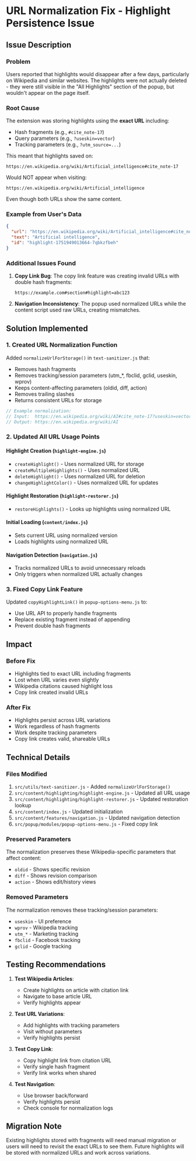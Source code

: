 # URL Normalization Fix - Highlight Persistence Issue

## Issue Description

### Problem
Users reported that highlights would disappear after a few days, particularly on Wikipedia and similar websites. The highlights were not actually deleted - they were still visible in the "All Highlights" section of the popup, but wouldn't appear on the page itself.

### Root Cause
The extension was storing highlights using the **exact URL** including:
- Hash fragments (e.g., `#cite_note-17`)
- Query parameters (e.g., `?useskin=vector`)
- Tracking parameters (e.g., `?utm_source=...`)

This meant that highlights saved on:
```
https://en.wikipedia.org/wiki/Artificial_intelligence#cite_note-17
```

Would NOT appear when visiting:
```
https://en.wikipedia.org/wiki/Artificial_intelligence
```

Even though both URLs show the same content.

### Example from User's Data
```json
{
  "url": "https://en.wikipedia.org/wiki/Artificial_intelligence#cite_note-Intractability_and_efficiency_and_the_combinatorial_explosion-17",
  "text": "Artificial intelligence",
  "id": "highlight-1751949013664-7qbkzfbeh"
}
```

### Additional Issues Found
1. **Copy Link Bug**: The copy link feature was creating invalid URLs with double hash fragments:
   ```
   https://example.com#section#highlight=abc123
   ```

2. **Navigation Inconsistency**: The popup used normalized URLs while the content script used raw URLs, creating mismatches.

## Solution Implemented

### 1. Created URL Normalization Function
Added `normalizeUrlForStorage()` in `text-sanitizer.js` that:
- Removes hash fragments
- Removes tracking/session parameters (utm_*, fbclid, gclid, useskin, wprov)
- Keeps content-affecting parameters (oldid, diff, action)
- Removes trailing slashes
- Returns consistent URLs for storage

```javascript
// Example normalization:
// Input:  https://en.wikipedia.org/wiki/AI#cite_note-17?useskin=vector
// Output: https://en.wikipedia.org/wiki/AI
```

### 2. Updated All URL Usage Points

#### Highlight Creation (`highlight-engine.js`)
- `createHighlight()` - Uses normalized URL for storage
- `createMultipleHighlights()` - Uses normalized URL
- `deleteHighlight()` - Uses normalized URL for deletion
- `changeHighlightColor()` - Uses normalized URL for updates

#### Highlight Restoration (`highlight-restorer.js`)
- `restoreHighlights()` - Looks up highlights using normalized URL

#### Initial Loading (`content/index.js`)
- Sets current URL using normalized version
- Loads highlights using normalized URL

#### Navigation Detection (`navigation.js`)
- Tracks normalized URLs to avoid unnecessary reloads
- Only triggers when normalized URL actually changes

### 3. Fixed Copy Link Feature
Updated `copyHighlightLink()` in `popup-options-menu.js` to:
- Use URL API to properly handle fragments
- Replace existing fragment instead of appending
- Prevent double hash fragments

## Impact

### Before Fix
- Highlights tied to exact URL including fragments
- Lost when URL varies even slightly
- Wikipedia citations caused highlight loss
- Copy link created invalid URLs

### After Fix
- Highlights persist across URL variations
- Work regardless of hash fragments
- Work despite tracking parameters
- Copy link creates valid, shareable URLs

## Technical Details

### Files Modified
1. `src/utils/text-sanitizer.js` - Added `normalizeUrlForStorage()`
2. `src/content/highlighting/highlight-engine.js` - Updated all URL usage
3. `src/content/highlighting/highlight-restorer.js` - Updated restoration lookup
4. `src/content/index.js` - Updated initialization
5. `src/content/features/navigation.js` - Updated navigation detection
6. `src/popup/modules/popup-options-menu.js` - Fixed copy link

### Preserved Parameters
The normalization preserves these Wikipedia-specific parameters that affect content:
- `oldid` - Shows specific revision
- `diff` - Shows revision comparison
- `action` - Shows edit/history views

### Removed Parameters
The normalization removes these tracking/session parameters:
- `useskin` - UI preference
- `wprov` - Wikipedia tracking
- `utm_*` - Marketing tracking
- `fbclid` - Facebook tracking
- `gclid` - Google tracking

## Testing Recommendations

1. **Test Wikipedia Articles**:
   - Create highlights on article with citation link
   - Navigate to base article URL
   - Verify highlights appear

2. **Test URL Variations**:
   - Add highlights with tracking parameters
   - Visit without parameters
   - Verify highlights persist

3. **Test Copy Link**:
   - Copy highlight link from citation URL
   - Verify single hash fragment
   - Verify link works when shared

4. **Test Navigation**:
   - Use browser back/forward
   - Verify highlights persist
   - Check console for normalization logs

## Migration Note

Existing highlights stored with fragments will need manual migration or users will need to revisit the exact URLs to see them. Future highlights will be stored with normalized URLs and work across variations.
